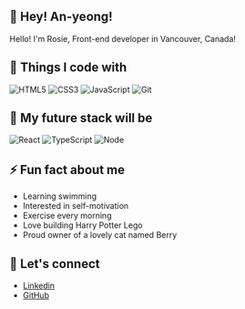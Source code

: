 ## 👋 Hey! An-yeong!  

Hello! I'm Rosie, Front-end developer in Vancouver, Canada!

## 🔭 Things I code with
![HTML5](https://img.shields.io/badge/-HTML5-F05032?style=for-the-badge&logo=html5&logoColor=ffffff)
![CSS3](https://img.shields.io/badge/-CSS3-007ACC?style=for-the-badge&logo=css3)
![JavaScript](https://img.shields.io/badge/-JavaScript-%23F7DF1C?style=for-the-badge&logo=javascript&logoColor=000000&labelColor=%23F7DF1C&color=%23FFCE5A)
![Git](https://img.shields.io/badge/-Git-F05032?style=for-the-badge&logo=git&logoColor=ffffff)

## 🌱 My future stack will be
![React](https://img.shields.io/badge/-React-222222?style=for-the-badge&logo=react)
![TypeScript](https://img.shields.io/badge/-TypeScript-007ACC?style=for-the-badge&logo=typescript&logoColor=white)
![Node](https://img.shields.io/badge/-Nodejs-43853d?style=for-the-badge&logo=Node.js&logoColor=white)

## ⚡ Fun fact about me
- Learning swimming
- Interested in self-motivation
- Exercise every morning
- Love building Harry Potter Lego
- Proud owner of a lovely cat named Berry

## 👯 Let's connect
- [Linkedin](https://www.linkedin.com/in/rosie-bh-lee/)
- [GitHub](https://github.com/rosielee09)
